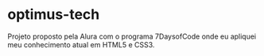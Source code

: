 # optimus-tech
Projeto proposto pela Alura com o programa 7DaysofCode onde eu apliquei meu conhecimento atual em HTML5 e CSS3.
